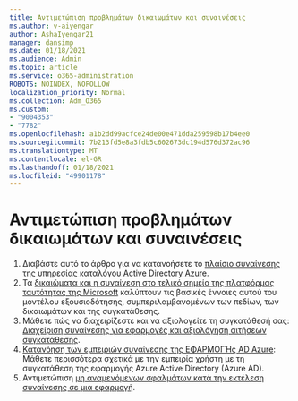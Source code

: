 ```yaml
---
title: Αντιμετώπιση προβλημάτων δικαιωμάτων και συναινέσεις
ms.author: v-aiyengar
author: AshaIyengar21
manager: dansimp
ms.date: 01/18/2021
ms.audience: Admin
ms.topic: article
ms.service: o365-administration
ROBOTS: NOINDEX, NOFOLLOW
localization_priority: Normal
ms.collection: Adm_O365
ms.custom:
- "9004353"
- "7782"
ms.openlocfilehash: a1b2dd99acfce24de00e471dda259598b17b4ee0
ms.sourcegitcommit: 7b213fd5e8a3fdb5c602673dc194d576d372ac96
ms.translationtype: MT
ms.contentlocale: el-GR
ms.lasthandoff: 01/18/2021
ms.locfileid: "49901178"
---
```

# <a name="troubleshoot-permissions-and-consents"></a>Αντιμετώπιση προβλημάτων δικαιωμάτων και συναινέσεις

1. Διαβάστε αυτό το άρθρο για να κατανοήσετε το [πλαίσιο συναίνεσης της υπηρεσίας καταλόγου Active Directory Azure](https://docs.microsoft.com/azure/active-directory/develop/consent-framework).
1. Τα [δικαιώματα και η συναίνεση στο τελικό σημείο της πλατφόρμας ταυτότητας της Microsoft](https://docs.microsoft.com/azure/active-directory/develop/v2-permissions-and-consent) καλύπτουν τις βασικές έννοιες αυτού του μοντέλου εξουσιοδότησης, συμπεριλαμβανομένων των πεδίων, των δικαιωμάτων και της συγκατάθεσης.
1. Μάθετε πώς να διαχειρίζεστε και να αξιολογείτε τη συγκατάθεσή σας: [Διαχείριση συναίνεσης για εφαρμογές και αξιολόγηση αιτήσεων συγκατάθεσης](https://docs.microsoft.com/azure/active-directory/manage-apps/manage-consent-requests#evaluating-a-request-for-tenant-wide-admin-consent).
1. [Κατανόηση των εμπειριών συναίνεσης της ΕΦΑΡΜΟΓΉς AD Azure](https://docs.microsoft.com/azure/active-directory/develop/application-consent-experience): Μάθετε περισσότερα σχετικά με την εμπειρία χρήστη με τη συγκατάθεση της εφαρμογής Azure Active Directory (Azure AD).
1. Αντιμετώπιση [μη αναμενόμενων σφαλμάτων κατά την εκτέλεση συναίνεσης σε μια εφαρμογή](https://docs.microsoft.com/azure/active-directory/manage-apps/application-sign-in-unexpected-user-consent-error).
